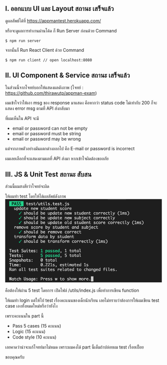 
## I.  ออกแบบ UI และ Layout สถานะ เสร็จแล้ว

ดูผลลัพธ์ได้ที่ https://appmantest.herokuapp.com/


หรือจะดูผลการทำงานผ่านโค้ด
ก็ Run Server ก่อนด้วย Command
```
$ npm run server
```
จากนั้นก็ Run React Client ด้วย Command
```
$ npm run client // open localhost:8080
```
 


## II. UI Component & Service สถานะ เสร็จแล้ว

ในส่วนนี้จากโจทย์บอกให้แสดงผลดังภาพ
(โจทย์ : https://github.com/thirawutp/appman-exam)

ผมเข้าใจว่าให้เอา msg ของ response มาแสดง
คือหากว่า status code ไม่เท่ากับ 200 ก็จะแสดง error msg ตามที่ API ส่งกลับมา

ที่ผมเห็นใน API จะมี
- email or password can not be empty
- email or password must be string
- email or password may be wrong

แต่จากภาพตัวอย่างมันแตกต่างออกไป คือ
E-mail or password is incorrect

ผมเลยเลือกที่จะแสดงตามผลที่ API ส่งมา
หากเข้าใจผิดต้องขออภัย


## III. JS & Unit Test สถานะ สับสน

ส่วนนี้ผมสงสัยว่าโจทย์จะผิด

ให้ผมทำ test โดยให้ได้ผลลัพธ์ดังภาพ
![](screenshots/pass-test.png)

คือต้องให้ผ่าน 5 test
โดยการ เปิดไฟล์ /utils/index.js เพื่อทำการเขียน function

ให้ผมทำ login แต่ให้ไป test เรื่องคะแนนของเด็กนักเรียน
เลยไม่ทราบว่าต้องการให้ผมเขียน test case เองทั้งหมดใหม่หรือว่ายังไง

เพราะคะแนนใน part นี้
- Pass 5 cases (15 คะแนน) 
- Logic (15 คะแนน)
- Code style (10 คะแนน)

เลยคาดว่าน่าจะแก้โจทย์มาไม่หมด เพราะผมคงได้ part นี้เต็มถ้าปล่อยผม test เรื่อยเปื่อย

ขอบคุณครับ
